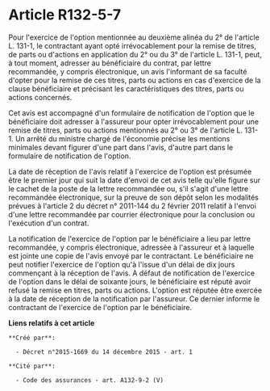 # Article R132-5-7

Pour l'exercice de l'option mentionnée au deuxième alinéa du 2° de l'article L. 131-1, le contractant ayant opté
irrévocablement pour la remise de titres, de parts ou d'actions en application du 2° ou du 3° de l'article L. 131-1, peut, à
tout moment, adresser au bénéficiaire du contrat, par lettre recommandée, y compris électronique, un avis l'informant de sa
faculté d'opter pour la remise de ces titres, parts ou actions en cas d'exercice de la clause bénéficiaire et précisant les
caractéristiques des titres, parts ou actions concernés. 

Cet avis est accompagné d'un formulaire de notification de l'option que le bénéficiaire doit adresser à l'assureur pour opter
irrévocablement pour une remise de titres, parts ou actions mentionnés au 2° ou 3° de l'article L. 131-1. Un arrêté du
ministre chargé de l'économie précise les mentions minimales devant figurer d'une part dans l'avis, d'autre part dans le
formulaire de notification de l'option. 

La date de réception de l'avis relatif à l'exercice de l'option est présumée être le premier jour qui suit la date d'envoi de
cet avis telle qu'elle figure sur le cachet de la poste de la lettre recommandée ou, s'il s'agit d'une lettre recommandée
électronique, sur la preuve de son dépôt selon les modalités prévues à l'article 2 du décret n° 2011-144 du 2 février 2011
relatif à l'envoi d'une lettre recommandée par courrier électronique pour la conclusion ou l'exécution d'un contrat. 

La notification de l'exercice de l'option par le bénéficiaire a lieu par lettre recommandée, y compris électronique, adressée
à l'assureur et à laquelle est jointe une copie de l'avis envoyé par le contractant. Le bénéficiaire ne peut notifier
l'exercice de l'option qu'à l'issue d'un délai de dix jours commençant à la réception de l'avis. A défaut de notification de
l'exercice de l'option dans le délai de soixante jours, le bénéficiaire est réputé avoir refusé la remise en titres, parts ou
actions. L'option est réputée être exercée à la date de réception de la notification par l'assureur. Ce dernier informe le
contractant de l'exercice de l'option par le bénéficiaire.

**Liens relatifs à cet article**

	**Créé par**:

	  - Décret n°2015-1669 du 14 décembre 2015 - art. 1

	**Cité par**:

	  - Code des assurances - art. A132-9-2 (V)
